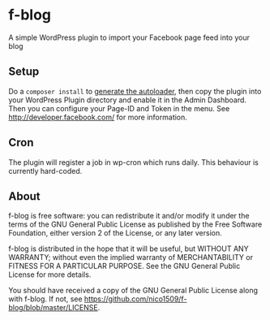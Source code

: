 # f-blog
A simple WordPress plugin to import your Facebook page feed into your blog

## Setup

Do a `composer install` to [generate the autoloader](https://getcomposer.org/doc/01-basic-usage.md#autoloading), 
then copy the plugin into your WordPress Plugin directory and enable it in the Admin Dashboard.
Then you can configure your Page-ID and Token in the menu. See http://developer.facebook.com/ for more information.

## Cron

The plugin will register a job in wp-cron which runs daily. This behaviour is currently hard-coded.

## About

f-blog is free software: you can redistribute it and/or modify
it under the terms of the GNU General Public License as published by
the Free Software Foundation, either version 2 of the License, or
any later version.
 
f-blog is distributed in the hope that it will be useful,
but WITHOUT ANY WARRANTY; without even the implied warranty of
MERCHANTABILITY or FITNESS FOR A PARTICULAR PURPOSE. See the
GNU General Public License for more details.
 
You should have received a copy of the GNU General Public License
along with f-blog. If not, see https://github.com/nico1509/f-blog/blob/master/LICENSE.
